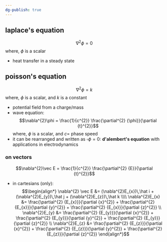 ```yaml
---
dg-publish: true
---
```


## laplace's equation
$$\nabla^{2}\phi =0$$
where, $\phi$ is a scalar
- heat transfer in a steady state
## poisson's equation
$$\nabla^{2}\phi = k$$
where, $\phi$ is a scalar, and $k$ is a constant
- potential field from a charge/mass
- wave equation: 
$$\nabla^{2}\phi = \frac{1}{c^{2}} \frac{\partial^{2} {\phi}}{\partial {t}^{2}}$$
	where, $\phi$ is a scalar, and $c=$ phase speed
- it can be rearranged and written as $\square \phi =0:$ **d'alembert's equation** with applications in electrodynamics
### on vectors
$$\nabla^{2}\vec E = \frac{1}{c^{2}} \frac{\partial^{2} {E}}{\partial {t}^{2}}$$
- in cartesians (only): 
$$\begin{align*}
	\nabla^{2} \vec E &= (\nabla^{2}E_{x})\,\hat i + (\nabla^{2}E_{y})\,\hat j + (\nabla^{2}E_{z})\,\hat k \\\\
	\nabla^{2}E_{x} &= \frac{\partial^{2} {E_{x}}}{\partial {x}^{2}} + \frac{\partial^{2} {E_{x}}}{\partial {y}^{2}} + \frac{\partial^{2} {E_{x}}}{\partial {z}^{2}} \\
	\nabla^{2}E_{y} &= \frac{\partial^{2} {E_{y}}}{\partial {x}^{2}} + \frac{\partial^{2} {E_{y}}}{\partial {y}^{2}} + \frac{\partial^{2} {E_{y}}}{\partial {z}^{2}} \\
	\nabla^{2}E_{z} &= \frac{\partial^{2} {E_{z}}}{\partial {x}^{2}} + \frac{\partial^{2} {E_{z}}}{\partial {y}^{2}} + \frac{\partial^{2} {E_{z}}}{\partial {z}^{2}}
\end{align*}$$
